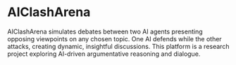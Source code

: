 # AIClashArena
AIClashArena simulates debates between two AI agents presenting opposing viewpoints on any chosen topic. One AI defends while the other attacks, creating dynamic, insightful discussions. This platform is a research project exploring AI-driven argumentative reasoning and dialogue.
